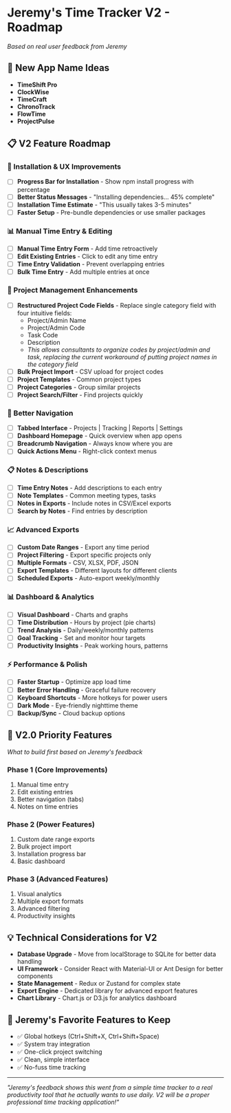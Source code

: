 # Jeremy's Time Tracker V2 - Roadmap
*Based on real user feedback from Jeremy*

## 🚀 New App Name Ideas
- **TimeShift Pro**
- **ClockWise**
- **TimeCraft**
- **ChronoTrack**
- **FlowTime**
- **ProjectPulse**

## 📋 V2 Feature Roadmap

### 🔧 Installation & UX Improvements
- [ ] **Progress Bar for Installation** - Show npm install progress with percentage
- [ ] **Better Status Messages** - "Installing dependencies... 45% complete"
- [ ] **Installation Time Estimate** - "This usually takes 3-5 minutes"
- [ ] **Faster Setup** - Pre-bundle dependencies or use smaller packages

### 📊 Manual Time Entry & Editing
- [ ] **Manual Time Entry Form** - Add time retroactively
- [ ] **Edit Existing Entries** - Click to edit any time entry
- [ ] **Time Entry Validation** - Prevent overlapping entries
- [ ] **Bulk Time Entry** - Add multiple entries at once

### 📝 Project Management Enhancements
- [ ] **Restructured Project Code Fields** - Replace single category field with four intuitive fields:
  - Project/Admin Name
  - Project/Admin Code
  - Task Code
  - Description
  - *This allows consultants to organize codes by project/admin and task, replacing the current workaround of putting project names in the category field*
- [ ] **Bulk Project Import** - CSV upload for project codes
- [ ] **Project Templates** - Common project types
- [ ] **Project Categories** - Group similar projects
- [ ] **Project Search/Filter** - Find projects quickly

### 🧭 Better Navigation
- [ ] **Tabbed Interface** - Projects | Tracking | Reports | Settings
- [ ] **Dashboard Homepage** - Quick overview when app opens
- [ ] **Breadcrumb Navigation** - Always know where you are
- [ ] **Quick Actions Menu** - Right-click context menus

### 📋 Notes & Descriptions
- [ ] **Time Entry Notes** - Add descriptions to each entry
- [ ] **Note Templates** - Common meeting types, tasks
- [ ] **Notes in Exports** - Include notes in CSV/Excel exports
- [ ] **Search by Notes** - Find entries by description

### 📈 Advanced Exports
- [ ] **Custom Date Ranges** - Export any time period
- [ ] **Project Filtering** - Export specific projects only
- [ ] **Multiple Formats** - CSV, XLSX, PDF, JSON
- [ ] **Export Templates** - Different layouts for different clients
- [ ] **Scheduled Exports** - Auto-export weekly/monthly

### 📊 Dashboard & Analytics
- [ ] **Visual Dashboard** - Charts and graphs
- [ ] **Time Distribution** - Hours by project (pie charts)
- [ ] **Trend Analysis** - Daily/weekly/monthly patterns
- [ ] **Goal Tracking** - Set and monitor hour targets
- [ ] **Productivity Insights** - Peak working hours, patterns

### ⚡ Performance & Polish
- [ ] **Faster Startup** - Optimize app load time
- [ ] **Better Error Handling** - Graceful failure recovery
- [ ] **Keyboard Shortcuts** - More hotkeys for power users
- [ ] **Dark Mode** - Eye-friendly nighttime theme
- [ ] **Backup/Sync** - Cloud backup options

## 🎯 V2.0 Priority Features
*What to build first based on Jeremy's feedback*

### Phase 1 (Core Improvements)
1. Manual time entry
2. Edit existing entries
3. Better navigation (tabs)
4. Notes on time entries

### Phase 2 (Power Features)
1. Custom date range exports
2. Bulk project import
3. Installation progress bar
4. Basic dashboard

### Phase 3 (Advanced Features)
1. Visual analytics
2. Multiple export formats
3. Advanced filtering
4. Productivity insights

## 💡 Technical Considerations for V2
- **Database Upgrade** - Move from localStorage to SQLite for better data handling
- **UI Framework** - Consider React with Material-UI or Ant Design for better components
- **State Management** - Redux or Zustand for complex state
- **Export Engine** - Dedicated library for advanced export features
- **Chart Library** - Chart.js or D3.js for analytics dashboard

## 🎉 Jeremy's Favorite Features to Keep
- ✅ Global hotkeys (Ctrl+Shift+X, Ctrl+Shift+Space)
- ✅ System tray integration
- ✅ One-click project switching
- ✅ Clean, simple interface
- ✅ No-fuss time tracking

---

*"Jeremy's feedback shows this went from a simple time tracker to a real productivity tool that he actually wants to use daily. V2 will be a proper professional time tracking application!"*